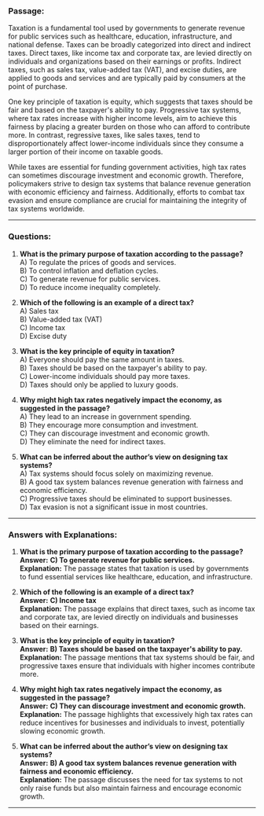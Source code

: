 ### **Passage:**  
Taxation is a fundamental tool used by governments to generate revenue for public services such as healthcare, education, infrastructure, and national defense. Taxes can be broadly categorized into direct and indirect taxes. Direct taxes, like income tax and corporate tax, are levied directly on individuals and organizations based on their earnings or profits. Indirect taxes, such as sales tax, value-added tax (VAT), and excise duties, are applied to goods and services and are typically paid by consumers at the point of purchase.  

One key principle of taxation is equity, which suggests that taxes should be fair and based on the taxpayer's ability to pay. Progressive tax systems, where tax rates increase with higher income levels, aim to achieve this fairness by placing a greater burden on those who can afford to contribute more. In contrast, regressive taxes, like sales taxes, tend to disproportionately affect lower-income individuals since they consume a larger portion of their income on taxable goods.  

While taxes are essential for funding government activities, high tax rates can sometimes discourage investment and economic growth. Therefore, policymakers strive to design tax systems that balance revenue generation with economic efficiency and fairness. Additionally, efforts to combat tax evasion and ensure compliance are crucial for maintaining the integrity of tax systems worldwide.  

---

### **Questions:**  

1. **What is the primary purpose of taxation according to the passage?**  
   A) To regulate the prices of goods and services.  
   B) To control inflation and deflation cycles.  
   C) To generate revenue for public services.  
   D) To reduce income inequality completely.  

2. **Which of the following is an example of a direct tax?**  
   A) Sales tax  
   B) Value-added tax (VAT)  
   C) Income tax  
   D) Excise duty  

3. **What is the key principle of equity in taxation?**  
   A) Everyone should pay the same amount in taxes.  
   B) Taxes should be based on the taxpayer's ability to pay.  
   C) Lower-income individuals should pay more taxes.  
   D) Taxes should only be applied to luxury goods.  

4. **Why might high tax rates negatively impact the economy, as suggested in the passage?**  
   A) They lead to an increase in government spending.  
   B) They encourage more consumption and investment.  
   C) They can discourage investment and economic growth.  
   D) They eliminate the need for indirect taxes.  

5. **What can be inferred about the author’s view on designing tax systems?**  
   A) Tax systems should focus solely on maximizing revenue.  
   B) A good tax system balances revenue generation with fairness and economic efficiency.  
   C) Progressive taxes should be eliminated to support businesses.  
   D) Tax evasion is not a significant issue in most countries.  

---

### **Answers with Explanations:**  

1. **What is the primary purpose of taxation according to the passage?**  
   **Answer:** **C) To generate revenue for public services.**  
   **Explanation:** The passage states that taxation is used by governments to fund essential services like healthcare, education, and infrastructure.  

2. **Which of the following is an example of a direct tax?**  
   **Answer:** **C) Income tax**  
   **Explanation:** The passage explains that direct taxes, such as income tax and corporate tax, are levied directly on individuals and businesses based on their earnings.  

3. **What is the key principle of equity in taxation?**  
   **Answer:** **B) Taxes should be based on the taxpayer's ability to pay.**  
   **Explanation:** The passage mentions that tax systems should be fair, and progressive taxes ensure that individuals with higher incomes contribute more.  

4. **Why might high tax rates negatively impact the economy, as suggested in the passage?**  
   **Answer:** **C) They can discourage investment and economic growth.**  
   **Explanation:** The passage highlights that excessively high tax rates can reduce incentives for businesses and individuals to invest, potentially slowing economic growth.  

5. **What can be inferred about the author’s view on designing tax systems?**  
   **Answer:** **B) A good tax system balances revenue generation with fairness and economic efficiency.**  
   **Explanation:** The passage discusses the need for tax systems to not only raise funds but also maintain fairness and encourage economic growth.  

---


